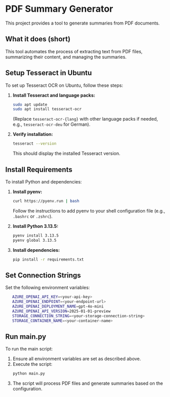 # PDF Summary Generator

This project provides a tool to generate summaries from PDF documents.

## What it does (short)

This tool automates the process of extracting text from PDF files, summarizing their content, and managing the summaries.

## Setup Tesseract in Ubuntu

To set up Tesseract OCR on Ubuntu, follow these steps:

1.  **Install Tesseract and language packs:**
    ```bash
    sudo apt update
    sudo apt install tesseract-ocr
    ```
    (Replace `tesseract-ocr-{lang}` with other language packs if needed, e.g., `tesseract-ocr-deu` for German).

2.  **Verify installation:**
    ```bash
    tesseract --version
    ```
    This should display the installed Tesseract version.

## Install Requirements

To install Python and dependencies:

1. **Install pyenv:**
    ```bash
    curl https://pyenv.run | bash
    ```
    Follow the instructions to add pyenv to your shell configuration file (e.g., `.bashrc` or `.zshrc`).

2. **Install Python 3.13.5:**
    ```bash
    pyenv install 3.13.5
    pyenv global 3.13.5
    ```

3. **Install dependencies:**
    ```bash
    pip install -r requirements.txt
    ```

## Set Connection Strings
Set the following environment variables:
 ```bash
    AZURE_OPENAI_API_KEY=<your-api-key>
    AZURE_OPENAI_ENDPOINT=<your-endpoint-url>
    AZURE_OPENAI_DEPLOYMENT_NAME=gpt-4o-mini
    AZURE_OPENAI_API_VERSION=2025-01-01-preview
    STORAGE_CONNECTION_STRING=<your-storage-connection-string>
    STORAGE_CONTAINER_NAME=<your-container-name>
 ```

## Run main.py

To run the main script:

1. Ensure all environment variables are set as described above.
2. Execute the script:
    ```bash
    python main.py
    ```
3. The script will process PDF files and generate summaries based on the configuration.
